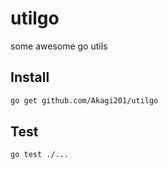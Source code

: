 # utilgo

some awesome go utils

## Install

```bash
go get github.com/Akagi201/utilgo
```

## Test

```bash
go test ./...
```
